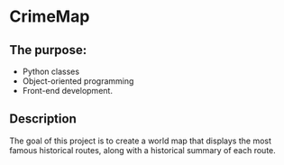# CrimeMap
## The purpose:
- Python classes
- Object-oriented programming
- Front-end development. 

## Description
The goal of this project is to create a world map that displays the most famous historical routes, along with a historical summary of each route. 
